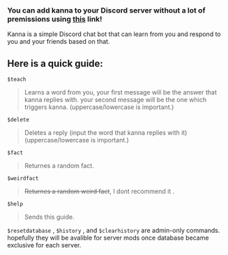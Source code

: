 
### **You can add kanna to your Discord server without a lot of premissions using [this](https://discord.com/api/oauth2/authorize?client_id=868594950659506216&permissions=535310105664&scope=bot) link!**

Kanna is a simple Discord chat bot that can learn from you and respond to you and your friends based on that.

## Here is a quick guide:

`$teach`
> Learns a word from you, your first message will be the answer that kanna replies with. your second message will be the one which triggers kanna.
(uppercase/lowercase is important.)

`$delete`
> Deletes a reply (input the word that kanna replies with it)
(uppercase/lowercase is important.)

`$fact`
> Returnes a random fact.

`$weirdfact`
> ~~Returnes a random weird fact~~, I dont recommend it .

`$help`
> Sends this guide.


`$resetdatabase` , `$history` , and `$clearhistory` are admin-only commands. hopefully they will be avalible for server mods once database became exclusive for each server.

